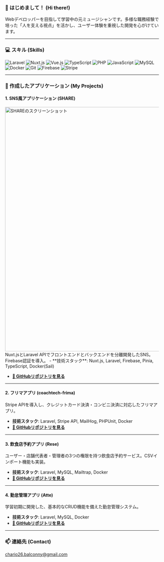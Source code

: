 ### 👋 はじめまして！ (Hi there!)

Webデベロッパーを目指して学習中の元ミュージシャンです。多様な職務経験で培った「人を支える視点」を活かし、ユーザー体験を重視した開発を心がけています。

---

### 💻 スキル (Skills)

![Laravel](https://img.shields.io/badge/Laravel-FF2D20?style=for-the-badge&logo=laravel&logoColor=white)
![Nuxt.js](https://img.shields.io/badge/Nuxt.js-00DC82?style=for-the-badge&logo=nuxt.js&logoColor=white)
![Vue.js](https://img.shields.io/badge/Vue.js-4FC08D?style=for-the-badge&logo=vue.js&logoColor=white)
![TypeScript](https://img.shields.io/badge/TypeScript-3178C6?style=for-the-badge&logo=typescript&logoColor=white)
![PHP](https://img.shields.io/badge/PHP-777BB4?style=for-the-badge&logo=php&logoColor=white)
![JavaScript](https://img.shields.io/badge/JavaScript-F7DF1E?style=for-the-badge&logo=javascript&logoColor=black)
![MySQL](https://img.shields.io/badge/MySQL-4479A1?style=for-the-badge&logo=mysql&logoColor=white)
![Docker](https://img.shields.io/badge/Docker-2496ED?style=for-the-badge&logo=docker&logoColor=white)
![Git](https://img.shields.io/badge/Git-F05032?style=for-the-badge&logo=git&logoColor=white)
![Firebase](https://img.shields.io/badge/Firebase-FFCA28?style=for-the-badge&logo=firebase&logoColor=black)
![Stripe](https://img.shields.io/badge/Stripe-626CD9?style=for-the-badge&logo=stripe&logoColor=white)

---

### 🚀 作成したアプリケーション (My Projects)

#### 1. SNS風アプリケーション (SHARE)
<a href="https://github.com/yuji-oonaka/share-nuxt">
 <img width="800" alt="SHAREのスクリーンショット" src="https://github.com/user-attachments/assets/6aae7644-cb87-40c8-8207-6412728e04cf" />
</a>
<br>
Nuxt.jsとLaravel APIでフロントエンドとバックエンドを分離開発したSNS。Firebase認証を導入。
- **技術スタック**: Nuxt.js, Laravel, Firebase, Pinia, TypeScript, Docker(Sail)

- **[📂 GitHubリポジトリを見る](https://github.com/yuji-oonaka/share-nuxt)**

---

#### 2. フリマアプリ (coachtech-frima)
Stripe APIを導入し、クレジットカード決済・コンビニ決済に対応したフリマアプリ。
- **技術スタック**: Laravel, Stripe API, MailHog, PHPUnit, Docker
- **[📂 GitHubリポジトリを見る](https://github.com/yuji-oonaka/coachtech-frima-app)**

---

#### 3. 飲食店予約アプリ (Rese)
ユーザー・店舗代表者・管理者の3つの権限を持つ飲食店予約サービス。CSVインポート機能も実装。
- **技術スタック**: Laravel, MySQL, Mailtrap, Docker
- **[📂 GitHubリポジトリを見る](https://github.com/yuji-oonaka/Rese)**

---

#### 4. 勤怠管理アプリ (Atte)
学習初期に開発した、基本的なCRUD機能を備えた勤怠管理システム。
- **技術スタック**: Laravel, MySQL, Docker
- **[📂 GitHubリポジトリを見る](https://github.com/yuji-oonaka/atte-system)**

---

### 📫 連絡先 (Contact)
chario26.balconny@gmail.com
